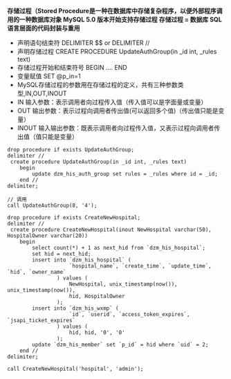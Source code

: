 **存储过程（Stored Procedure是一种在数据库中存储复杂程序，以便外部程序调用的一种数据库对象
MySQL 5.0 版本开始支持存储过程
存储过程 = 数据库 SQL 语言层面的代码封装与重用**

 - 声明语句结束符 DELIMITER $$ or DELIMITER //
 - 声明存储过程 CREATE PROCEDURE UpdateAuthGroup(in _id int, _rules text)
 - 存储过程开始和结束符号 BEGIN .... END 
 - 变量赋值 SET @p_in=1
 - MySQL存储过程的参数用在存储过程的定义，共有三种参数类型,IN,OUT,INOUT
 - IN 输入参数：表示调用者向过程传入值（传入值可以是字面量或变量）
 - OUT 输出参数：表示过程向调用者传出值(可以返回多个值)（传出值只能是变量）
 - INOUT 输入输出参数：既表示调用者向过程传入值，又表示过程向调用者传出值（值只能是变量）

```
drop procedure if exists UpdateAuthGroup;
delimiter //
 create procedure UpdateAuthGroup(in _id int, _rules text)
    begin
        update dzm_his_auth_group set rules = _rules where id = _id;
    end //
delimiter;
```
```
// 调用
call UpdateAuthGroup(8, '4');
```

```
drop procedure if exists CreateNewHospital;
delimiter //
 create procedure CreateNewHospital(inout NewHospital varchar(50), HospitalOwner varchar(20))
    begin
        select count(*) + 1 as next_hid from `dzm_his_hospital`;
        set hid = next_hid;
        insert into `dzm_his_hospital` (
					`hospital_name`, `create_time`, `update_time`, `hid`, `owner_name`
				) values (
					NewHospital, unix_timestamp(now()), unix_timestamp(now()),
					hid, HospitalOwner
				);
        insert into `dzm_his_wxmp` (
					`id`, `userid`, `access_token_expires`, `jsapi_ticket_expires`
				) values (
					hid, hid, '0', '0'
				);
        update `dzm_his_member` set `p_id` = hid where `uid` = 2;
    end //
delimiter;

call CreateNewHospital('hospital', 'admin');
```
